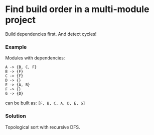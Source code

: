 # Find build order in a multi-module project

Build dependencies first. And detect cycles!

### Example

Modules with dependencies:
```
A -> {B, C, F}
B -> {F}
C -> {F}
D -> {}
E -> {A, B}
F -> {}
G -> {D}
```
can be built as: `[F, B, C, A, D, E, G]`

### Solution

Topological sort with recursive DFS.
